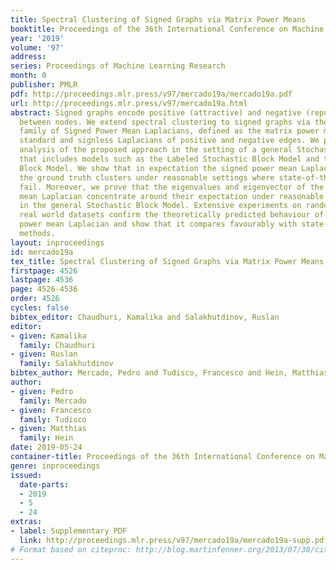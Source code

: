 ```yaml
---
title: Spectral Clustering of Signed Graphs via Matrix Power Means
booktitle: Proceedings of the 36th International Conference on Machine Learning
year: '2019'
volume: '97'
address: 
series: Proceedings of Machine Learning Research
month: 0
publisher: PMLR
pdf: http://proceedings.mlr.press/v97/mercado19a/mercado19a.pdf
url: http://proceedings.mlr.press/v97/mercado19a.html
abstract: Signed graphs encode positive (attractive) and negative (repulsive) relations
  between nodes. We extend spectral clustering to signed graphs via the one-parameter
  family of Signed Power Mean Laplacians, defined as the matrix power mean of normalized
  standard and signless Laplacians of positive and negative edges. We provide a thorough
  analysis of the proposed approach in the setting of a general Stochastic Block Model
  that includes models such as the Labeled Stochastic Block Model and the Censored
  Block Model. We show that in expectation the signed power mean Laplacian captures
  the ground truth clusters under reasonable settings where state-of-the-art approaches
  fail. Moreover, we prove that the eigenvalues and eigenvector of the signed power
  mean Laplacian concentrate around their expectation under reasonable conditions
  in the general Stochastic Block Model. Extensive experiments on random graphs and
  real world datasets confirm the theoretically predicted behaviour of the signed
  power mean Laplacian and show that it compares favourably with state-of-the-art
  methods.
layout: inproceedings
id: mercado19a
tex_title: Spectral Clustering of Signed Graphs via Matrix Power Means
firstpage: 4526
lastpage: 4536
page: 4526-4536
order: 4526
cycles: false
bibtex_editor: Chaudhuri, Kamalika and Salakhutdinov, Ruslan
editor:
- given: Kamalika
  family: Chaudhuri
- given: Ruslan
  family: Salakhutdinov
bibtex_author: Mercado, Pedro and Tudisco, Francesco and Hein, Matthias
author:
- given: Pedro
  family: Mercado
- given: Francesco
  family: Tudisco
- given: Matthias
  family: Hein
date: 2019-05-24
container-title: Proceedings of the 36th International Conference on Machine Learning
genre: inproceedings
issued:
  date-parts:
  - 2019
  - 5
  - 24
extras:
- label: Supplementary PDF
  link: http://proceedings.mlr.press/v97/mercado19a/mercado19a-supp.pdf
# Format based on citeproc: http://blog.martinfenner.org/2013/07/30/citeproc-yaml-for-bibliographies/
---
```

